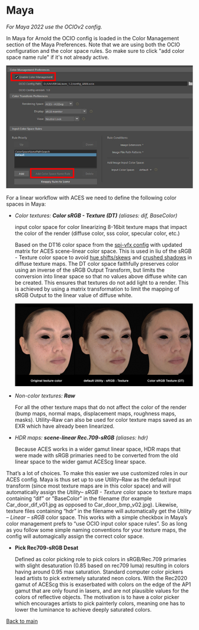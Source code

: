 # Maya

*For Maya 2022 use the OCIOv2 config.* 

In Maya for Arnold the OCIO config is loaded in the Color Management section of the Maya Preferences. Note that we are using both the OCIO configuration and the color space rules. So make sure to click "add color space name rule" if it's not already active.

![maya](img/maya1.jpg)

For a linear workflow with ACES  we need to define the following color spaces in Maya:

- *Color textures: **Color sRGB - Texture (DT)** (aliases: dif, BaseColor)*<p>
input color space for color linearizing 8-16bit texture maps that impact the color of the render (diffuse color, sss color, specular color, etc.)<p>
Based on the DT16 color space from the [spi-vfx config](https://opencolorio.readthedocs.io/en/latest/configurations/spi_vfx.html?highlight=DT#texture-painting) with updated matrix for ACES scene-linear color space. This is used in liu of the sRGB - Texture color space to avoid [hue shifts/skews](chroma.md) and [crushed shadows](tonemap.md) in diffuse texture maps. The DT color space faithfully preserves color using an inverse of the sRGB Output Transform, but limits the conversion into linear space so that no values above diffuse white can be created. This ensures that textures do not add light to a render. This is achieved by using a matrix transformation to limit the mapping of sRGB Output to the linear value of diffuse white. 
	
	![DT](img/DT1.png)
	

- *Non-color textures: **Raw***<p>
For all the other texture maps that do not affect the color of the render (bump maps, normal maps, displacement maps, roughness maps, masks). Utility–Raw can also be used for color texture maps saved as an EXR which have already been linearized.

- *HDR maps: **scene-linear Rec.709-sRGB** (aliases: hdr)*<p>
Because ACES works in a wider gamut linear space, HDR maps that were made with sRGB primaries need to be converted from the old linear space to the wider gamut ACEScg linear space. 

That’s a lot of choices. To make this easier we use customized roles in our ACES config. Maya is thus set up to use Utility–Raw as the default input transform (since most texture maps are in this color space) and will automatically assign the *Utility– sRGB - Texture* color space to texture maps containing “dif” or "BaseColor" in the filename (for example Car_door_dif_v01.jpg as opposed to Car_door_bmp_v02.jpg). Likewise,  texture files containing “hdr” in the filename will automatically get the  *Utility – Linear – sRGB* color space. This works with a simple checkbox in Maya’s color management prefs to “use OCIO input color space rules”. So as long as you follow some simple naming conventions for your texture maps, the config will automagically assign the correct color space.

- **Pick Rec709-sRGB Desat**<p>
Defined as color picking role to pick colors in sRGB/Rec.709 primaries with slight desaturation (0.85 based on rec709 luma) resulting in colors having around 0.95 max saturation. Standard computer color pickers lead artists to pick extremely saturated neon colors. With the Rec2020 gamut of ACEScg this is exaserbated with colors on the edge of the AP1 gamut that are only found in lasers, and are not plausible values for the colors of reflective objects. The motivation is to have a color picker which encourages artists to pick painterly colors, meaning one has to lower the luminance to achieve deeply saturated colors.

[Back to main](../StdX_ACES)
